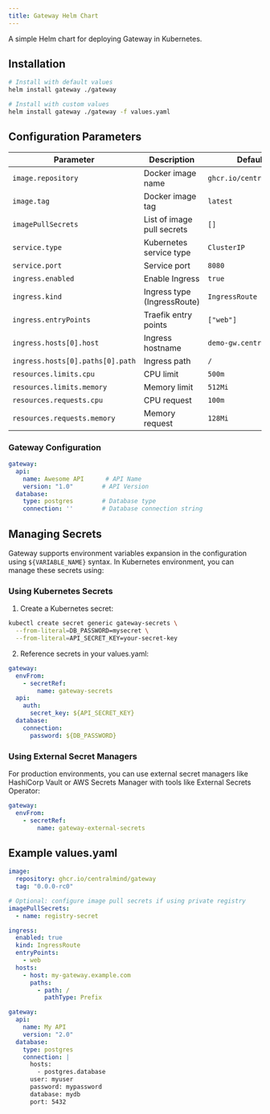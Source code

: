 ```yaml
---
title: Gateway Helm Chart
---
```


A simple Helm chart for deploying Gateway in Kubernetes.

## Installation

```bash
# Install with default values
helm install gateway ./gateway

# Install with custom values
helm install gateway ./gateway -f values.yaml
```

## Configuration Parameters

| Parameter | Description             | Default Value |
|-----------|-------------------------|---------------|
| `image.repository` | Docker image name       | `ghcr.io/centralmind/gateway` |
| `image.tag` | Docker image tag        | `latest` |
| `imagePullSecrets` | List of image pull secrets | `[]` |
| `service.type` | Kubernetes service type | `ClusterIP` |
| `service.port` | Service port            | `8080` |
| `ingress.enabled` | Enable Ingress          | `true` |
| `ingress.kind` | Ingress type (IngressRoute) | `IngressRoute` |
| `ingress.entryPoints` | Traefik entry points | `["web"]` |
| `ingress.hosts[0].host` | Ingress hostname        | `demo-gw.centralmind.io` |
| `ingress.hosts[0].paths[0].path` | Ingress path            | `/` |
| `resources.limits.cpu` | CPU limit               | `500m` |
| `resources.limits.memory` | Memory limit            | `512Mi` |
| `resources.requests.cpu` | CPU request             | `100m` |
| `resources.requests.memory` | Memory request          | `128Mi` |

### Gateway Configuration

```yaml
gateway:
  api:
    name: Awesome API      # API Name
    version: "1.0"        # API Version
  database:
    type: postgres        # Database type
    connection: ''        # Database connection string
```

## Managing Secrets

Gateway supports environment variables expansion in the configuration using `${VARIABLE_NAME}` syntax. In Kubernetes environment, you can manage these secrets using:

### Using Kubernetes Secrets

1. Create a Kubernetes secret:
```bash
kubectl create secret generic gateway-secrets \
  --from-literal=DB_PASSWORD=mysecret \
  --from-literal=API_SECRET_KEY=your-secret-key
```

2. Reference secrets in your values.yaml:
```yaml
gateway:
  envFrom:
    - secretRef:
        name: gateway-secrets
  api:
    auth:
      secret_key: ${API_SECRET_KEY}
  database:
    connection:
      password: ${DB_PASSWORD}
```

### Using External Secret Managers

For production environments, you can use external secret managers like HashiCorp Vault or AWS Secrets Manager with tools like External Secrets Operator:

```yaml
gateway:
  envFrom:
    - secretRef:
        name: gateway-external-secrets
```

## Example values.yaml

```yaml
image:
  repository: ghcr.io/centralmind/gateway
  tag: "0.0.0-rc0"

# Optional: configure image pull secrets if using private registry
imagePullSecrets:
  - name: registry-secret

ingress:
  enabled: true
  kind: IngressRoute
  entryPoints:
    - web
  hosts:
    - host: my-gateway.example.com
      paths:
        - path: /
          pathType: Prefix

gateway:
  api:
    name: My API
    version: "2.0"
  database:
    type: postgres
    connection: |
      hosts:
        - postgres.database
      user: myuser
      password: mypassword
      database: mydb
      port: 5432
``` 
